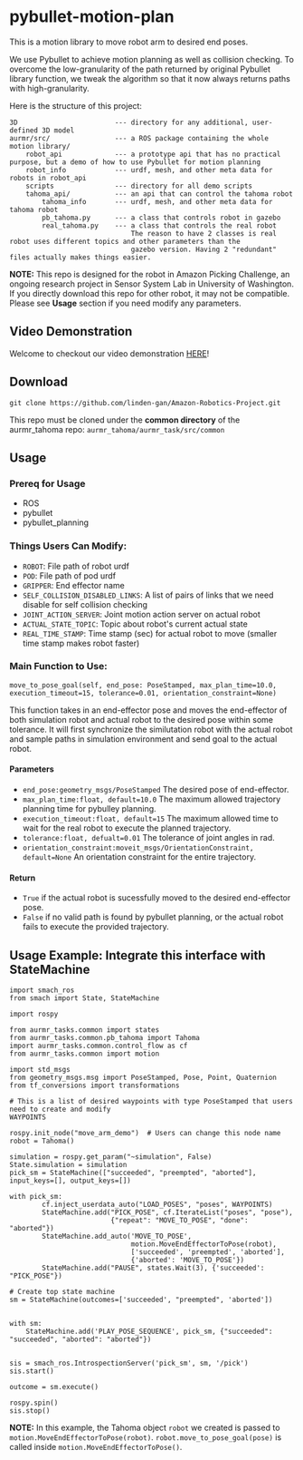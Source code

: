 # pybullet-motion-plan

This is a motion library to move robot arm to desired end poses.

We use Pybullet to achieve motion planning as well as collision checking. To overcome the low-granularity of the path returned by original Pybullet library function, we tweak the algorithm so that it now always returns paths with high-granularity.

Here is the structure of this project:

```
3D                        --- directory for any additional, user-defined 3D model
aurmr/src/                --- a ROS package containing the whole motion library/
    robot_api             --- a prototype api that has no practical purpose, but a demo of how to use Pybullet for motion planning
    robot_info            --- urdf, mesh, and other meta data for robots in robot_api
    scripts               --- directory for all demo scripts
    tahoma_api/           --- an api that can control the tahoma robot
        tahoma_info       --- urdf, mesh, and other meta data for tahoma robot
        pb_tahoma.py      --- a class that controls robot in gazebo
        real_tahoma.py    --- a class that controls the real robot
                              The reason to have 2 classes is real robot uses different topics and other parameters than the 
                              gazebo version. Having 2 "redundant" files actually makes things easier.
```

**NOTE:** This repo is designed for the robot in Amazon Picking Challenge, an ongoing research project in Sensor System Lab in University of Washington. If you directly download this repo for other robot, it may not be compatible. Please see **Usage** section if you need modify any parameters.

## Video Demonstration

Welcome to checkout our video demonstration [HERE](https://youtu.be/GZF41x6FVtA)!

## Download
```
git clone https://github.com/linden-gan/Amazon-Robotics-Project.git
```
This repo must be cloned under the **common directory** of the aurmr_tahoma repo: ```aurmr_tahoma/aurmr_task/src/common``` 

## Usage
### Prereq for Usage
- ROS
- pybullet
- pybullet_planning

### Things Users Can Modify: 
- ```ROBOT```: File path of robot urdf
- ```POD```: File path of pod urdf
- ```GRIPPER```: End effector name
- ```SELF_COLLISION_DISABLED_LINKS```: A list of pairs of links that we need disable for self collision checking
- ```JOINT_ACTION_SERVER```: Joint motion action server on actual robot
- ```ACTUAL_STATE_TOPIC```: Topic about robot's current actual state
- ```REAL_TIME_STAMP```: Time stamp (sec) for actual robot to move (smaller time stamp makes robot faster)

### Main Function to Use: 
```
move_to_pose_goal(self, end_pose: PoseStamped, max_plan_time=10.0, execution_timeout=15, tolerance=0.01, orientation_constraint=None)
```
This function takes in an end-effector pose and moves the end-effector of both simulation robot and actual robot to the desired pose within some tolerance. It will first synchronize the similutation robot with the actual robot and sample paths in simulation environment and send goal to the actual robot.

#### Parameters
- ```end_pose:geometry_msgs/PoseStamped``` The desired pose of end-effector.
- ```max_plan_time:float, default=10.0``` The maximum allowed trajectory planning time for pybulley planning.
- ```execution_timeout:float, default=15``` The maximum allowed time to wait for the real robot to execute the planned trajectory.
- ```tolerance:float, defualt=0.01``` The tolerance of joint angles in rad.
- ```orientation_constraint:moveit_msgs/OrientationConstraint, default=None```  An orientation constraint for the entire trajectory.

#### Return
- ```True``` if the actual robot is sucessfully moved to the desired end-effector pose.
- ```False``` if no valid path is found by pybullet planning, or the actual robot fails to execute the provided trajectory.

## Usage Example: Integrate this interface with StateMachine
```
import smach_ros
from smach import State, StateMachine

import rospy

from aurmr_tasks.common import states
from aurmr_tasks.common.pb_tahoma import Tahoma
import aurmr_tasks.common.control_flow as cf
from aurmr_tasks.common import motion

import std_msgs
from geometry_msgs.msg import PoseStamped, Pose, Point, Quaternion
from tf_conversions import transformations

# This is a list of desired waypoints with type PoseStamped that users need to create and modify
WAYPOINTS

rospy.init_node("move_arm_demo")  # Users can change this node name
robot = Tahoma()

simulation = rospy.get_param("~simulation", False)
State.simulation = simulation
pick_sm = StateMachine(["succeeded", "preempted", "aborted"], input_keys=[], output_keys=[])

with pick_sm:
        cf.inject_userdata_auto("LOAD_POSES", "poses", WAYPOINTS)
        StateMachine.add("PICK_POSE", cf.IterateList("poses", "pose"),
                         {"repeat": "MOVE_TO_POSE", "done": "aborted"})
        StateMachine.add_auto('MOVE_TO_POSE',
                              motion.MoveEndEffectorToPose(robot),
                              ['succeeded', 'preempted', 'aborted'],
                              {'aborted': 'MOVE_TO_POSE'})
        StateMachine.add("PAUSE", states.Wait(3), {'succeeded': "PICK_POSE"})
        
# Create top state machine
sm = StateMachine(outcomes=['succeeded', "preempted", 'aborted'])


with sm:
    StateMachine.add('PLAY_POSE_SEQUENCE', pick_sm, {"succeeded": "succeeded", "aborted": "aborted"})
    

sis = smach_ros.IntrospectionServer('pick_sm', sm, '/pick')
sis.start()

outcome = sm.execute()

rospy.spin()
sis.stop()
```
**NOTE:** In this example, the Tahoma object ```robot``` we created is passed to ```motion.MoveEndEffectorToPose(robot)```. ```robot.move_to_pose_goal(pose)``` is called inside ```motion.MoveEndEffectorToPose()```.

